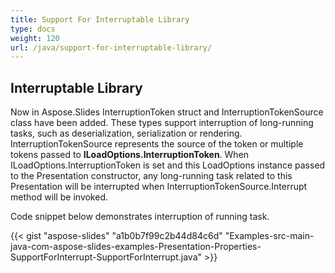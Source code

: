 ```yaml
---
title: Support For Interruptable Library
type: docs
weight: 120
url: /java/support-for-interruptable-library/
---
```


## **Interruptable Library**
Now in Aspose.Slides InterruptionToken struct and InterruptionTokenSource class have been added. These types support interruption of long-running tasks, such as deserialization, serialization or rendering. InterruptionTokenSource represents the source of the token or multiple tokens passed to **ILoadOptions.InterruptionToken**. When ILoadOptions.InterruptionToken is set and this LoadOptions instance passed to the Presentation constructor, any long-running task related to this Presentation will be interrupted when InterruptionTokenSource.Interrupt method will be invoked.

Code snippet below demonstrates interruption of running task.

{{< gist "aspose-slides" "a1b0b7f99c2b44d84c6d" "Examples-src-main-java-com-aspose-slides-examples-Presentation-Properties-SupportForInterrupt-SupportForInterrupt.java" >}}
